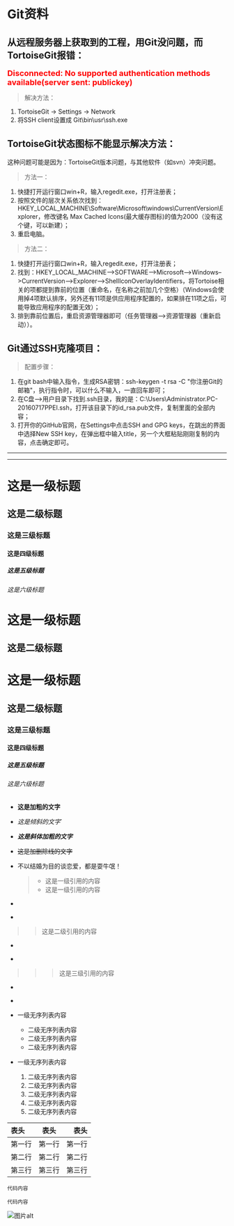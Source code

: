 # Git资料

## 从远程服务器上获取到的工程，用Git没问题，而TortoiseGit报错：
**<font color="red" size="4">Disconnected: No supported authentication methods available(server sent: publickey)</font>**

> 解决方法：
01. TortoiseGit -> Settings -> Network
02. 将SSH client设置成 Git\bin\usr\ssh.exe


## TortoiseGit状态图标不能显示解决方法：
这种问题可能是因为：TortoiseGit版本问题，与其他软件（如svn）冲突问题。
> 方法一：
01. 快捷打开运行窗口win+R，输入regedit.exe，打开注册表；
02. 按照文件的层次关系依次找到：HKEY_LOCAL_MACHINE\Software\Microsoft\windows\CurrentVersion\Explorer，修改键名 Max Cached Icons(最大缓存图标)的值为2000（没有这个键，可以新建）；
03. 重启电脑。

> 方法二：
01. 快捷打开运行窗口win+R，输入regedit.exe，打开注册表；
02. 找到：HKEY_LOCAL_MACHINE–>SOFTWARE–>Microsoft–>Windows–>CurrentVersion–>Explorer–>ShellIconOverlayIdentifiers，将Tortoise相关的项都提到靠前的位置（重命名，在名称之前加几个空格）（Windows会使用掉4项默认排序，另外还有11项是供应用程序配置的，如果排在11项之后，可能导致应用程序的配置无效）；
03. 排到靠前位置后，重启资源管理器即可（任务管理器-->资源管理器（重新启动））。


## Git通过SSH克隆项目：

> 配置步骤：
01. 在git bash中输入指令，生成RSA密钥：ssh-keygen -t rsa -C "你注册Git的邮箱"，执行指令时，可以什么不输入，一直回车即可；
02. 在C盘-->用户目录下找到.ssh目录，我的是：C:\Users\Administrator.PC-20160717PPEI\.ssh，打开该目录下的id_rsa.pub文件，复制里面的全部内容；
03. 打开你的GitHub官网，在Settings中点击SSH and GPG keys，在跳出的界面中选择New SSH key，在弹出框中输入title，另一个大框粘贴刚刚复制的内容，点击确定即可。




---
***

# 这是一级标题

## 这是二级标题

### 这是三级标题

#### 这是四级标题

##### 这是五级标题

###### 这是六级标题

这是一级标题
= 
这是二级标题
- 

# 这是一级标题 #

## 这是二级标题 ##

### 这是三级标题 ###

#### 这是四级标题 ####

##### 这是五级标题 #####

###### 这是六级标题 ######

* **这是加粗的文字**
* *这是倾斜的文字*`
* ***这是斜体加粗的文字***
* ~~这是加删除线的文字~~

* 不以结婚为目的谈恋爱，都是耍牛氓！

  > - 这是一级引用的内容
  > - 这是一级引用的内容
- 
+ 

>> 这是二级引用的内容

- 
+ 

>>> 这是三级引用的内容

- 
* 

* 一级无序列表内容

   * 二级无序列表内容
   * 二级无序列表内容
   * 二级无序列表内容

* 一级无序列表内容

   1. 二级无序列表内容
   2. 二级无序列表内容
   3. 二级无序列表内容
   4. 二级无序列表内容
   5. 二级无序列表内容

| 表头 | 表头 | 表头 |
| :- | :-: | -: |
|第一行|第一行|第一行|
|第二行|第二行|第二行|
|第三行|第三行|第三行|

`代码内容` 

``` 
代码内容
```

![图片alt](https://www.baidu.com/img/baidu_jgylogo3.gif)

